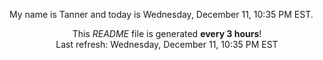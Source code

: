 My name is Tanner and today is Wednesday, December 11, 10:35 PM EST.

<p align="center">This <i>README</i> file is generated <b>every 3 hours</b>!</br>Last refresh: Wednesday, December 11, 10:35 PM EST<br /></p>
